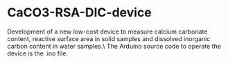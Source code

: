 # CaCO3-RSA-DIC-device
Development of a new low-cost device to measure calcium carbonate content, reactive surface area in solid samples and dissolved inorganic carbon content in water samples.\\
The Arduino source code to operate the device is the .ino file.
